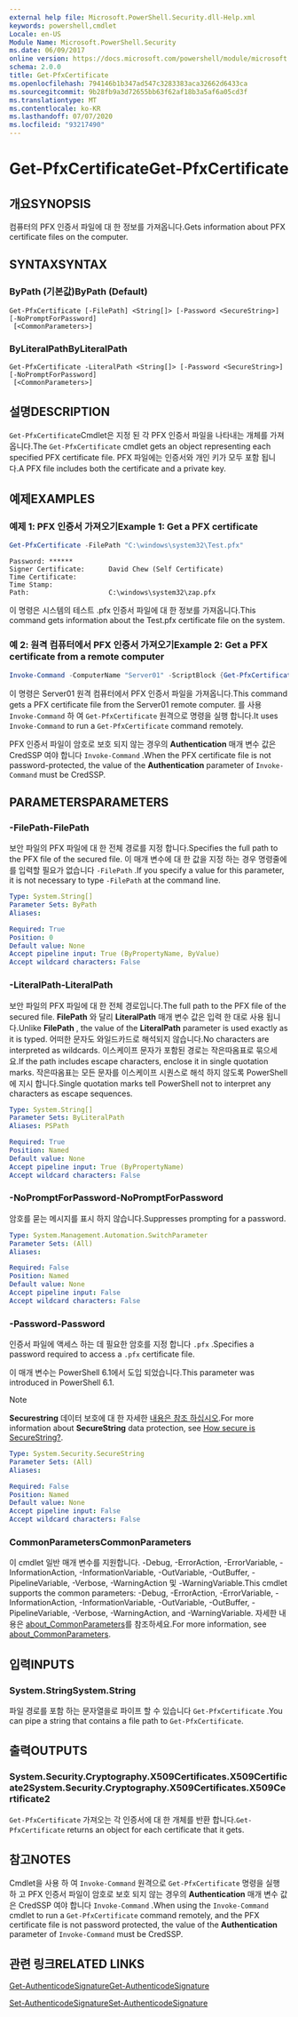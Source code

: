 ```yaml
---
external help file: Microsoft.PowerShell.Security.dll-Help.xml
keywords: powershell,cmdlet
Locale: en-US
Module Name: Microsoft.PowerShell.Security
ms.date: 06/09/2017
online version: https://docs.microsoft.com/powershell/module/microsoft.powershell.security/get-pfxcertificate?view=powershell-7.1&WT.mc_id=ps-gethelp
schema: 2.0.0
title: Get-PfxCertificate
ms.openlocfilehash: 794146b1b347ad547c3283383aca32662d6433ca
ms.sourcegitcommit: 9b28fb9a3d72655bb63f62af18b3a5af6a05cd3f
ms.translationtype: MT
ms.contentlocale: ko-KR
ms.lasthandoff: 07/07/2020
ms.locfileid: "93217490"
---
```

# <span data-ttu-id="abdd7-103">Get-PfxCertificate</span><span class="sxs-lookup"><span data-stu-id="abdd7-103">Get-PfxCertificate</span></span>

## <span data-ttu-id="abdd7-104">개요</span><span class="sxs-lookup"><span data-stu-id="abdd7-104">SYNOPSIS</span></span>
<span data-ttu-id="abdd7-105">컴퓨터의 PFX 인증서 파일에 대 한 정보를 가져옵니다.</span><span class="sxs-lookup"><span data-stu-id="abdd7-105">Gets information about PFX certificate files on the computer.</span></span>

## <span data-ttu-id="abdd7-106">SYNTAX</span><span class="sxs-lookup"><span data-stu-id="abdd7-106">SYNTAX</span></span>

### <span data-ttu-id="abdd7-107">ByPath (기본값)</span><span class="sxs-lookup"><span data-stu-id="abdd7-107">ByPath (Default)</span></span>

```
Get-PfxCertificate [-FilePath] <String[]> [-Password <SecureString>] [-NoPromptForPassword]
 [<CommonParameters>]
```

### <span data-ttu-id="abdd7-108">ByLiteralPath</span><span class="sxs-lookup"><span data-stu-id="abdd7-108">ByLiteralPath</span></span>

```
Get-PfxCertificate -LiteralPath <String[]> [-Password <SecureString>] [-NoPromptForPassword]
 [<CommonParameters>]
```

## <span data-ttu-id="abdd7-109">설명</span><span class="sxs-lookup"><span data-stu-id="abdd7-109">DESCRIPTION</span></span>

<span data-ttu-id="abdd7-110">`Get-PfxCertificate`Cmdlet은 지정 된 각 PFX 인증서 파일을 나타내는 개체를 가져옵니다.</span><span class="sxs-lookup"><span data-stu-id="abdd7-110">The `Get-PfxCertificate` cmdlet gets an object representing each specified PFX certificate file.</span></span>
<span data-ttu-id="abdd7-111">PFX 파일에는 인증서와 개인 키가 모두 포함 됩니다.</span><span class="sxs-lookup"><span data-stu-id="abdd7-111">A PFX file includes both the certificate and a private key.</span></span>

## <span data-ttu-id="abdd7-112">예제</span><span class="sxs-lookup"><span data-stu-id="abdd7-112">EXAMPLES</span></span>

### <span data-ttu-id="abdd7-113">예제 1: PFX 인증서 가져오기</span><span class="sxs-lookup"><span data-stu-id="abdd7-113">Example 1: Get a PFX certificate</span></span>

```powershell
Get-PfxCertificate -FilePath "C:\windows\system32\Test.pfx"
```

```output
Password: ******
Signer Certificate:      David Chew (Self Certificate)
Time Certificate:
Time Stamp:
Path:                    C:\windows\system32\zap.pfx
```

<span data-ttu-id="abdd7-114">이 명령은 시스템의 테스트 .pfx 인증서 파일에 대 한 정보를 가져옵니다.</span><span class="sxs-lookup"><span data-stu-id="abdd7-114">This command gets information about the Test.pfx certificate file on the system.</span></span>

### <span data-ttu-id="abdd7-115">예 2: 원격 컴퓨터에서 PFX 인증서 가져오기</span><span class="sxs-lookup"><span data-stu-id="abdd7-115">Example 2: Get a PFX certificate from a remote computer</span></span>

```powershell
Invoke-Command -ComputerName "Server01" -ScriptBlock {Get-PfxCertificate -FilePath "C:\Text\TestNoPassword.pfx"} -Authentication CredSSP
```

<span data-ttu-id="abdd7-116">이 명령은 Server01 원격 컴퓨터에서 PFX 인증서 파일을 가져옵니다.</span><span class="sxs-lookup"><span data-stu-id="abdd7-116">This command gets a PFX certificate file from the Server01 remote computer.</span></span> <span data-ttu-id="abdd7-117">를 사용 `Invoke-Command` 하 여 `Get-PfxCertificate` 원격으로 명령을 실행 합니다.</span><span class="sxs-lookup"><span data-stu-id="abdd7-117">It uses `Invoke-Command` to run a `Get-PfxCertificate` command remotely.</span></span>

<span data-ttu-id="abdd7-118">PFX 인증서 파일이 암호로 보호 되지 않는 경우의 **Authentication** 매개 변수 값은 CredSSP 여야 합니다 `Invoke-Command` .</span><span class="sxs-lookup"><span data-stu-id="abdd7-118">When the PFX certificate file is not password-protected, the value of the **Authentication** parameter of `Invoke-Command` must be CredSSP.</span></span>

## <span data-ttu-id="abdd7-119">PARAMETERS</span><span class="sxs-lookup"><span data-stu-id="abdd7-119">PARAMETERS</span></span>

### <span data-ttu-id="abdd7-120">-FilePath</span><span class="sxs-lookup"><span data-stu-id="abdd7-120">-FilePath</span></span>

<span data-ttu-id="abdd7-121">보안 파일의 PFX 파일에 대 한 전체 경로를 지정 합니다.</span><span class="sxs-lookup"><span data-stu-id="abdd7-121">Specifies the full path to the PFX file of the secured file.</span></span> <span data-ttu-id="abdd7-122">이 매개 변수에 대 한 값을 지정 하는 경우 명령줄에를 입력할 필요가 없습니다 `-FilePath` .</span><span class="sxs-lookup"><span data-stu-id="abdd7-122">If you specify a value for this parameter, it is not necessary to type `-FilePath` at the command line.</span></span>

```yaml
Type: System.String[]
Parameter Sets: ByPath
Aliases:

Required: True
Position: 0
Default value: None
Accept pipeline input: True (ByPropertyName, ByValue)
Accept wildcard characters: False
```

### <span data-ttu-id="abdd7-123">-LiteralPath</span><span class="sxs-lookup"><span data-stu-id="abdd7-123">-LiteralPath</span></span>

<span data-ttu-id="abdd7-124">보안 파일의 PFX 파일에 대 한 전체 경로입니다.</span><span class="sxs-lookup"><span data-stu-id="abdd7-124">The full path to the PFX file of the secured file.</span></span> <span data-ttu-id="abdd7-125">**FilePath** 와 달리 **LiteralPath** 매개 변수 값은 입력 한 대로 사용 됩니다.</span><span class="sxs-lookup"><span data-stu-id="abdd7-125">Unlike **FilePath** , the value of the **LiteralPath** parameter is used exactly as it is typed.</span></span> <span data-ttu-id="abdd7-126">어떠한 문자도 와일드카드로 해석되지 않습니다.</span><span class="sxs-lookup"><span data-stu-id="abdd7-126">No characters are interpreted as wildcards.</span></span> <span data-ttu-id="abdd7-127">이스케이프 문자가 포함된 경로는 작은따옴표로 묶으세요.</span><span class="sxs-lookup"><span data-stu-id="abdd7-127">If the path includes escape characters, enclose it in single quotation marks.</span></span> <span data-ttu-id="abdd7-128">작은따옴표는 모든 문자를 이스케이프 시퀀스로 해석 하지 않도록 PowerShell에 지시 합니다.</span><span class="sxs-lookup"><span data-stu-id="abdd7-128">Single quotation marks tell PowerShell not to interpret any characters as escape sequences.</span></span>

```yaml
Type: System.String[]
Parameter Sets: ByLiteralPath
Aliases: PSPath

Required: True
Position: Named
Default value: None
Accept pipeline input: True (ByPropertyName)
Accept wildcard characters: False
```

### <span data-ttu-id="abdd7-129">-NoPromptForPassword</span><span class="sxs-lookup"><span data-stu-id="abdd7-129">-NoPromptForPassword</span></span>

<span data-ttu-id="abdd7-130">암호를 묻는 메시지를 표시 하지 않습니다.</span><span class="sxs-lookup"><span data-stu-id="abdd7-130">Suppresses prompting for a password.</span></span>

```yaml
Type: System.Management.Automation.SwitchParameter
Parameter Sets: (All)
Aliases:

Required: False
Position: Named
Default value: None
Accept pipeline input: False
Accept wildcard characters: False
```

### <span data-ttu-id="abdd7-131">-Password</span><span class="sxs-lookup"><span data-stu-id="abdd7-131">-Password</span></span>

<span data-ttu-id="abdd7-132">인증서 파일에 액세스 하는 데 필요한 암호를 지정 합니다 `.pfx` .</span><span class="sxs-lookup"><span data-stu-id="abdd7-132">Specifies a password required to access a `.pfx` certificate file.</span></span>

<span data-ttu-id="abdd7-133">이 매개 변수는 PowerShell 6.1에서 도입 되었습니다.</span><span class="sxs-lookup"><span data-stu-id="abdd7-133">This parameter was introduced in PowerShell 6.1.</span></span>

> [!NOTE]
> <span data-ttu-id="abdd7-134">**Securestring** 데이터 보호에 대 한 자세한 [내용은 참조 하십시오](/dotnet/api/system.security.securestring#how-secure-is-securestring).</span><span class="sxs-lookup"><span data-stu-id="abdd7-134">For more information about **SecureString** data protection, see [How secure is SecureString?](/dotnet/api/system.security.securestring#how-secure-is-securestring).</span></span>

```yaml
Type: System.Security.SecureString
Parameter Sets: (All)
Aliases:

Required: False
Position: Named
Default value: None
Accept pipeline input: False
Accept wildcard characters: False
```

### <span data-ttu-id="abdd7-135">CommonParameters</span><span class="sxs-lookup"><span data-stu-id="abdd7-135">CommonParameters</span></span>

<span data-ttu-id="abdd7-136">이 cmdlet 일반 매개 변수를 지원합니다. -Debug, -ErrorAction, -ErrorVariable, -InformationAction, -InformationVariable, -OutVariable, -OutBuffer, -PipelineVariable, -Verbose, -WarningAction 및 -WarningVariable.</span><span class="sxs-lookup"><span data-stu-id="abdd7-136">This cmdlet supports the common parameters: -Debug, -ErrorAction, -ErrorVariable, -InformationAction, -InformationVariable, -OutVariable, -OutBuffer, -PipelineVariable, -Verbose, -WarningAction, and -WarningVariable.</span></span> <span data-ttu-id="abdd7-137">자세한 내용은 [about_CommonParameters](https://go.microsoft.com/fwlink/?LinkID=113216)를 참조하세요.</span><span class="sxs-lookup"><span data-stu-id="abdd7-137">For more information, see [about_CommonParameters](https://go.microsoft.com/fwlink/?LinkID=113216).</span></span>

## <span data-ttu-id="abdd7-138">입력</span><span class="sxs-lookup"><span data-stu-id="abdd7-138">INPUTS</span></span>

### <span data-ttu-id="abdd7-139">System.String</span><span class="sxs-lookup"><span data-stu-id="abdd7-139">System.String</span></span>

<span data-ttu-id="abdd7-140">파일 경로를 포함 하는 문자열을로 파이프 할 수 있습니다 `Get-PfxCertificate` .</span><span class="sxs-lookup"><span data-stu-id="abdd7-140">You can pipe a string that contains a file path to `Get-PfxCertificate`.</span></span>

## <span data-ttu-id="abdd7-141">출력</span><span class="sxs-lookup"><span data-stu-id="abdd7-141">OUTPUTS</span></span>

### <span data-ttu-id="abdd7-142">System.Security.Cryptography.X509Certificates.X509Certificate2</span><span class="sxs-lookup"><span data-stu-id="abdd7-142">System.Security.Cryptography.X509Certificates.X509Certificate2</span></span>

<span data-ttu-id="abdd7-143">`Get-PfxCertificate` 가져오는 각 인증서에 대 한 개체를 반환 합니다.</span><span class="sxs-lookup"><span data-stu-id="abdd7-143">`Get-PfxCertificate` returns an object for each certificate that it gets.</span></span>

## <span data-ttu-id="abdd7-144">참고</span><span class="sxs-lookup"><span data-stu-id="abdd7-144">NOTES</span></span>

<span data-ttu-id="abdd7-145">Cmdlet을 사용 하 여 `Invoke-Command` 원격으로 `Get-PfxCertificate` 명령을 실행 하 고 PFX 인증서 파일이 암호로 보호 되지 않는 경우의 **Authentication** 매개 변수 값은 CredSSP 여야 합니다 `Invoke-Command` .</span><span class="sxs-lookup"><span data-stu-id="abdd7-145">When using the `Invoke-Command` cmdlet to run a `Get-PfxCertificate` command remotely, and the PFX certificate file is not password protected, the value of the **Authentication** parameter of `Invoke-Command` must be CredSSP.</span></span>

## <span data-ttu-id="abdd7-146">관련 링크</span><span class="sxs-lookup"><span data-stu-id="abdd7-146">RELATED LINKS</span></span>

[<span data-ttu-id="abdd7-147">Get-AuthenticodeSignature</span><span class="sxs-lookup"><span data-stu-id="abdd7-147">Get-AuthenticodeSignature</span></span>](Get-AuthenticodeSignature.md)

[<span data-ttu-id="abdd7-148">Set-AuthenticodeSignature</span><span class="sxs-lookup"><span data-stu-id="abdd7-148">Set-AuthenticodeSignature</span></span>](Set-AuthenticodeSignature.md)

